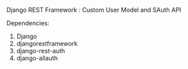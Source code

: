 Django REST Framework : Custom User Model and SAuth API

Dependencies:

1. Django
2. djangorestframework
3. django-rest-auth
4. django-allauth
